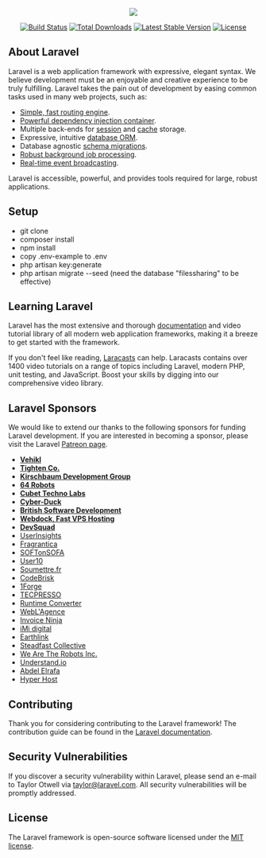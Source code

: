 
<p align="center"><img src="https://laravel.com/assets/img/components/logo-laravel.svg"></p>  
  
<p align="center">  
<a href="https://travis-ci.org/laravel/framework"><img src="https://travis-ci.org/laravel/framework.svg" alt="Build Status"></a>  
<a href="https://packagist.org/packages/laravel/framework"><img src="https://poser.pugx.org/laravel/framework/d/total.svg" alt="Total Downloads"></a>  
<a href="https://packagist.org/packages/laravel/framework"><img src="https://poser.pugx.org/laravel/framework/v/stable.svg" alt="Latest Stable Version"></a>  
<a href="https://packagist.org/packages/laravel/framework"><img src="https://poser.pugx.org/laravel/framework/license.svg" alt="License"></a>  
</p>  
  
## About Laravel  
  
Laravel is a web application framework with expressive, elegant syntax. We believe development must be an enjoyable and creative experience to be truly fulfilling. Laravel takes the pain out of development by easing common tasks used in many web projects, such as:  
  
- [Simple, fast routing engine](https://laravel.com/docs/routing).  
- [Powerful dependency injection container](https://laravel.com/docs/container).  
- Multiple back-ends for [session](https://laravel.com/docs/session) and [cache](https://laravel.com/docs/cache) storage.  
- Expressive, intuitive [database ORM](https://laravel.com/docs/eloquent).  
- Database agnostic [schema migrations](https://laravel.com/docs/migrations).  
- [Robust background job processing](https://laravel.com/docs/queues).  
- [Real-time event broadcasting](https://laravel.com/docs/broadcasting).  
  
Laravel is accessible, powerful, and provides tools required for large, robust applications.  
  
## Setup  
- git clone  
- composer install
- npm install
- copy .env-example to .env  
- php artisan key:generate  
- php artisan migrate --seed (need the database "filessharing" to be effective)  
  
## Learning Laravel  
  
Laravel has the most extensive and thorough [documentation](https://laravel.com/docs) and video tutorial library of all modern web application frameworks, making it a breeze to get started with the framework.  
  
If you don't feel like reading, [Laracasts](https://laracasts.com) can help. Laracasts contains over 1400 video tutorials on a range of topics including Laravel, modern PHP, unit testing, and JavaScript. Boost your skills by digging into our comprehensive video library.  
  
## Laravel Sponsors  
  
We would like to extend our thanks to the following sponsors for funding Laravel development. If you are interested in becoming a sponsor, please visit the Laravel [Patreon page](https://patreon.com/taylorotwell).  
  
- **[Vehikl](https://vehikl.com/)**  
- **[Tighten Co.](https://tighten.co)**  
- **[Kirschbaum Development Group](https://kirschbaumdevelopment.com)**  
- **[64 Robots](https://64robots.com)**  
- **[Cubet Techno Labs](https://cubettech.com)**  
- **[Cyber-Duck](https://cyber-duck.co.uk)**  
- **[British Software Development](https://www.britishsoftware.co)**  
- **[Webdock, Fast VPS Hosting](https://www.webdock.io/en)**  
- **[DevSquad](https://devsquad.com)**  
- [UserInsights](https://userinsights.com)  
- [Fragrantica](https://www.fragrantica.com)  
- [SOFTonSOFA](https://softonsofa.com/)  
- [User10](https://user10.com)  
- [Soumettre.fr](https://soumettre.fr/)  
- [CodeBrisk](https://codebrisk.com)  
- [1Forge](https://1forge.com)  
- [TECPRESSO](https://tecpresso.co.jp/)  
- [Runtime Converter](http://runtimeconverter.com/)  
- [WebL'Agence](https://weblagence.com/)  
- [Invoice Ninja](https://www.invoiceninja.com)  
- [iMi digital](https://www.imi-digital.de/)  
- [Earthlink](https://www.earthlink.ro/)  
- [Steadfast Collective](https://steadfastcollective.com/)  
- [We Are The Robots Inc.](https://watr.mx/)  
- [Understand.io](https://www.understand.io/)  
- [Abdel Elrafa](https://abdelelrafa.com)  
- [Hyper Host](https://hyper.host)  
  
## Contributing  
  
Thank you for considering contributing to the Laravel framework! The contribution guide can be found in the [Laravel documentation](https://laravel.com/docs/contributions).  
  
## Security Vulnerabilities  
  
If you discover a security vulnerability within Laravel, please send an e-mail to Taylor Otwell via [taylor@laravel.com](mailto:taylor@laravel.com). All security vulnerabilities will be promptly addressed.  
  
## License  
  
The Laravel framework is open-source software licensed under the [MIT license](https://opensource.org/licenses/MIT).
